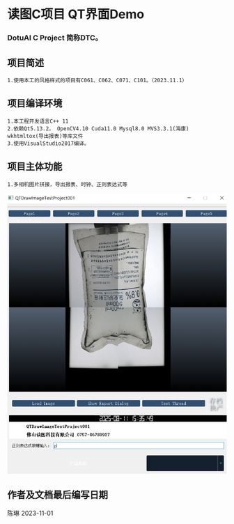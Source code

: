 # 读图C项目 QT界面Demo
### DotuAI C Project 简称DTC。

## 项目简述
	1.使用本工的风格样式的项目有C061、C062、C071、C101。（2023.11.1）
    
## 项目编译环境
    1.本工程开发语言C++ 11 
    2.依赖Qt5.13.2， OpenCV4.10 Cuda11.0 Mysql8.0 MVS3.3.1(海康) wkhtmltox(导出报表)等库文件
    3.使用VisualStudio2017编译。
    
## 项目主体功能
    1.多相机图片拼接，导出报表、时钟、正则表达式等
![图片描述](https://github.com/a013152/QTDrawImageTestProject001/blob/main/x64/Debug/QTDrawImageTestProject001.png?raw=true)

## 作者及文档最后编写日期
陈琳    2023-11-01


